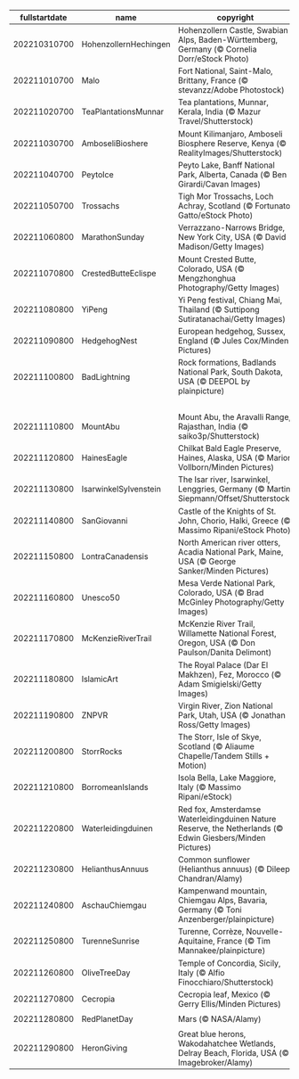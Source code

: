 |fullstartdate|name|copyright|title|image|
|--|--|--|--|--|
202210310700|HohenzollernHechingen|Hohenzollern Castle, Swabian Alps, Baden-Württemberg, Germany (© Cornelia Dorr/eStock Photo)|Info|![](/en-AU/2022/11/202210310700HohenzollernHechingen.jpg)|
202211010700|Malo|Fort National, Saint-Malo, Brittany, France (© stevanzz/Adobe Photostock)|Info|![](/en-AU/2022/11/202211010700Malo.jpg)|
202211020700|TeaPlantationsMunnar|Tea plantations, Munnar, Kerala, India (© Mazur Travel/Shutterstock)|Info|![](/en-AU/2022/11/202211020700TeaPlantationsMunnar.jpg)|
202211030700|AmboseliBioshere|Mount Kilimanjaro, Amboseli Biosphere Reserve, Kenya (© RealityImages/Shutterstock)|Info|![](/en-AU/2022/11/202211030700AmboseliBioshere.jpg)|
202211040700|PeytoIce|Peyto Lake, Banff National Park, Alberta, Canada (© Ben Girardi/Cavan Images)|Info|![](/en-AU/2022/11/202211040700PeytoIce.jpg)|
202211050700|Trossachs|Tigh Mor Trossachs, Loch Achray, Scotland (© Fortunato Gatto/eStock Photo)|Info|![](/en-AU/2022/11/202211050700Trossachs.jpg)|
202211060800|MarathonSunday|Verrazzano-Narrows Bridge, New York City, USA (© David Madison/Getty Images)|Info|![](/en-AU/2022/11/202211060800MarathonSunday.jpg)|
202211070800|CrestedButteEclispe|Mount Crested Butte, Colorado, USA (© Mengzhonghua Photography/Getty Images)|Info|![](/en-AU/2022/11/202211070800CrestedButteEclispe.jpg)|
202211080800|YiPeng|Yi Peng festival, Chiang Mai, Thailand (© Suttipong Sutiratanachai/Getty Images)|Info|![](/en-AU/2022/11/202211080800YiPeng.jpg)|
202211090800|HedgehogNest|European hedgehog, Sussex, England (© Jules Cox/Minden Pictures)|Info|![](/en-AU/2022/11/202211090800HedgehogNest.jpg)|
202211100800|BadLightning|Rock formations, Badlands National Park, South Dakota, USA (© DEEPOL by plainpicture)|Info|![](/en-AU/2022/11/202211100800BadLightning.jpg)|
||||![](/en-AU/2022/11/.jpg)|
202211110800|MountAbu|Mount Abu, the Aravalli Range, Rajasthan, India (© saiko3p/Shutterstock)|Info|![](/en-AU/2022/11/202211110800MountAbu.jpg)|
202211120800|HainesEagle|Chilkat Bald Eagle Preserve, Haines, Alaska, USA (© Marion Vollborn/Minden Pictures)|Info|![](/en-AU/2022/11/202211120800HainesEagle.jpg)|
202211130800|IsarwinkelSylvenstein|The Isar river, Isarwinkel, Lenggries, Germany (© Martin Siepmann/Offset/Shutterstock)|Info|![](/en-AU/2022/11/202211130800IsarwinkelSylvenstein.jpg)|
202211140800|SanGiovanni|Castle of the Knights of St. John, Chorio, Halki, Greece (© Massimo Ripani/eStock Photo)|Info|![](/en-AU/2022/11/202211140800SanGiovanni.jpg)|
202211150800|LontraCanadensis|North American river otters, Acadia National Park, Maine, USA (© George Sanker/Minden Pictures)|Info|![](/en-AU/2022/11/202211150800LontraCanadensis.jpg)|
202211160800|Unesco50|Mesa Verde National Park, Colorado, USA  (© Brad McGinley Photography/Getty Images)|Info|![](/en-AU/2022/11/202211160800Unesco50.jpg)|
202211170800|McKenzieRiverTrail|McKenzie River Trail, Willamette National Forest, Oregon, USA (© Don Paulson/Danita Delimont)|Info|![](/en-AU/2022/11/202211170800McKenzieRiverTrail.jpg)|
202211180800|IslamicArt|The Royal Palace (Dar El Makhzen), Fez, Morocco (© Adam Smigielski/Getty Images)|Info|![](/en-AU/2022/11/202211180800IslamicArt.jpg)|
202211190800|ZNPVR|Virgin River, Zion National Park, Utah, USA (© Jonathan Ross/Getty Images)|Info|![](/en-AU/2022/11/202211190800ZNPVR.jpg)|
202211200800|StorrRocks|The Storr, Isle of Skye, Scotland (© Aliaume Chapelle/Tandem Stills + Motion)|Info|![](/en-AU/2022/11/202211200800StorrRocks.jpg)|
202211210800|BorromeanIslands|Isola Bella, Lake Maggiore, Italy (© Massimo Ripani/eStock)|Info|![](/en-AU/2022/11/202211210800BorromeanIslands.jpg)|
202211220800|Waterleidingduinen|Red fox, Amsterdamse Waterleidingduinen Nature Reserve, the Netherlands (© Edwin Giesbers/Minden Pictures)|Info|![](/en-AU/2022/11/202211220800Waterleidingduinen.jpg)|
202211230800|HelianthusAnnuus|Common sunflower (Helianthus annuus) (© Dileep Chandran/Alamy)|Info|![](/en-AU/2022/11/202211230800HelianthusAnnuus.jpg)|
202211240800|AschauChiemgau|Kampenwand mountain, Chiemgau Alps, Bavaria, Germany (© Toni Anzenberger/plainpicture)|Info|![](/en-AU/2022/11/202211240800AschauChiemgau.jpg)|
202211250800|TurenneSunrise|Turenne, Corrèze, Nouvelle-Aquitaine, France (© Tim Mannakee/plainpicture)|Info|![](/en-AU/2022/11/202211250800TurenneSunrise.jpg)|
202211260800|OliveTreeDay|Temple of Concordia, Sicily, Italy (© Alfio Finocchiaro/Shutterstock)|Info|![](/en-AU/2022/11/202211260800OliveTreeDay.jpg)|
202211270800|Cecropia|Cecropia leaf, Mexico (© Gerry Ellis/Minden Pictures)|Info|![](/en-AU/2022/11/202211270800Cecropia.jpg)|
202211280800|RedPlanetDay|Mars (© NASA/Alamy)|Info|![](/en-AU/2022/11/202211280800RedPlanetDay.jpg)|
202211290800|HeronGiving|Great blue herons, Wakodahatchee Wetlands, Delray Beach, Florida, USA (© Imagebroker/Alamy)|Info|![](/en-AU/2022/11/202211290800HeronGiving.jpg)|
